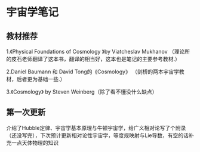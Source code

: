 # 宇宙学笔记
## 教材推荐
1.《Physical Foundations of Cosmology 》by Viatcheslav Mukhanov （理论所的皮石老师翻译了这本书，翻译的相当好，这本也是笔记的主要参考教材.）  

2.Daniel Baumann 和 David Tong的《Cosmology》 （剑桥的两本宇宙学教材，后者更为基础一些.）  

3.《Cosmology》 by Steven Weinberg（除了看不懂没什么缺点）  

## 第一次更新
介绍了Hubble定律、宇宙学基本原理与牛顿宇宙学，给广义相对论写了个附录（还没写完），下次预计更新相对论性宇宙学，等度规映射与Lie导数，有空的话补充一点天体物理的知识
